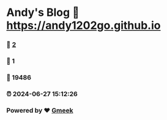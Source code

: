 # Andy's Blog :link: https://andy1202go.github.io 
### :page_facing_up: [2](https://andy1202go.github.io/tag.html) 
### :speech_balloon: 1 
### :hibiscus: 19486 
### :alarm_clock: 2024-06-27 15:12:26 
### Powered by :heart: [Gmeek](https://github.com/Meekdai/Gmeek)
